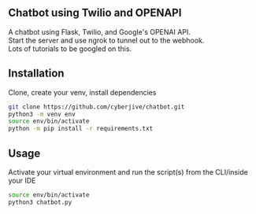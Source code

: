 ## Chatbot using Twilio and OPENAPI

A chatbot using Flask, Twilio, and Google's OPENAI API. </br>
Start the server and use ngrok to tunnel out to the webhook. </br>
Lots of tutorials to be googled on this. </br>

## Installation

Clone, create your venv, install dependencies

```bash
git clone https://github.com/cyberjive/chatbot.git
python3 -m venv env
source env/bin/activate
python -m pip install -r requirements.txt
```

## Usage

Activate your virtual environment and run the script(s) from the 
CLI/inside your IDE


```bash
source env/bin/activate
python3 chatbot.py
```